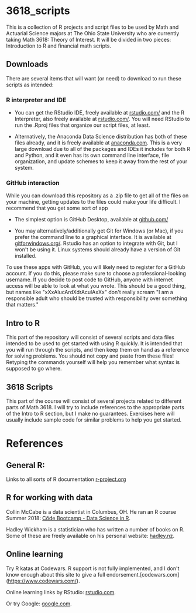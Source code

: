 # 3618_scripts

This is a collection of R projects and script files to be used by Math and Actuarial Science majors at The Ohio State University who are currently taking Math 3618: Theory of Interest.  It will be divided in two pieces: Introduction to R and financial math scripts.

## Downloads

There are several items that will want (or need) to download to run these scripts as intended:

### R interpreter and IDE

* You can get the RStudio IDE, freely available at [rstudio.com/](https://www.rstudio.com/) and the R Interpreter, also freely available at [rstudio.com/](https://cran.rstudio.com/).  You will need RStudio to run the .Rproj files that organize our script files, at least.

* Alternatively, the Anaconda Data Science distribution has both of these files already, and it is freely available at [anaconda.com](https://www.anaconda.com/download/).  This is a very large download due to all of the packages and IDEs it includes for both R and Python, and it even has its own command line interface, file organization, and update schemes to keep it away from the rest of your system.

### GitHub interaction

While you can download this repository as a .zip file to get all of the files on your machine, getting updates to the files could make your life difficult.  I recommend that you get some sort of app 

* The simplest option is GitHub Desktop, available at [github.com/](https://desktop.github.com/)

* You may alternatively/additionally get Git for Windows (or Mac), if you prefer the command line to a graphical interface.  It is available at [gitforwindows.org/](https://git-scm.com/downloads).  Rstudio has an option to integrate with Git, but I won't be using it.  Linux systems should already have a version of Git installed.

To use these apps with GitHub, you will likely need to register for a GitHub account.  If you do this, please make sure to choose a professional-looking username.  If you decide to post code to GitHub, anyone with internet access will be able to look at what you wrote.  This should be a good thing, but names like "xXxAlucArdXdrAculAxXx" don't really scream "I am a responsible adult who should be trusted with responsibility over something that matters."

## Intro to R

This part of the repository will consist of several scripts and data files intended to be used to get started with using R quickly.  It is intended that you will run through the scripts, and then keep them on hand as a reference for solving problems.  You should not copy and paste from these files!  Retyping the commands yourself will help you remember what syntax is supposed to go where.

## 3618 Scripts

This part of the course will consist of several projects related to different parts of Math 3618.  I will try to include references to the appropriate parts of the Intro to R section, but I make no guarantees.  Exercises here will usually include sample code for similar problems to help you get started.

# References
## General R:
Links to all sorts of R documentation [r-project.org](https://www.r-project.org/other-docs.html)

## R for working with data
Collin McCabe is a data scientist in Columbus, OH.  He ran an R course Summer 2018: [Cőde Bootcamp - Data Science in R](https://github.com/collinmmccabe/bootcampR).

Hadley Wickham is a statistician who has written a number of books on R.  Some of these are freely available on his personal website: [hadley.nz](http://hadley.nz/).

## Online learning
Try R katas at Codewars.  R support is not fully implemented, and I don't know enough about this site to give a full endorsement.[codewars.com] (https://www.codewars.com/).

Online learning links by RStudio: [rstudio.com](https://www.rstudio.com/online-learning/).

Or try Google: [google.com](https://www.google.com/search?q=intro+to+r).
